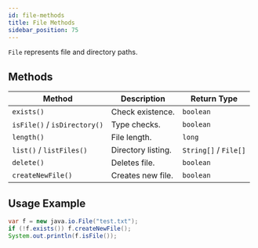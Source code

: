 ```yaml
---
id: file-methods
title: File Methods
sidebar_position: 75
---
```


`File` represents file and directory paths.

## Methods

| Method | Description | Return Type |
|---|---|---|
| `exists()` | Check existence. | `boolean` |
| `isFile()` / `isDirectory()` | Type checks. | `boolean` |
| `length()` | File length. | `long` |
| `list()` / `listFiles()` | Directory listing. | `String[]` / `File[]` |
| `delete()` | Deletes file. | `boolean` |
| `createNewFile()` | Creates new file. | `boolean` |

## Usage Example

```java
var f = new java.io.File("test.txt");
if (!f.exists()) f.createNewFile();
System.out.println(f.isFile());
```